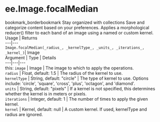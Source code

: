  
#  ee.Image.focalMedian
bookmark_borderbookmark Stay organized with collections  Save and categorize content based on your preferences. 
Applies a morphological reducer() filter to each band of an image using a named or custom kernel.
Usage | Returns  
---|---  
`Image.focalMedian(_radius_, _kernelType_, _units_, _iterations_, _kernel_)`|  Image  
Argument | Type | Details  
---|---|---  
this: `image` | Image | The image to which to apply the operations.  
`radius` | Float, default: 1.5 | The radius of the kernel to use.  
`kernelType` | String, default: "circle" | The type of kernel to use. Options include: 'circle', 'square', 'cross', 'plus', 'octagon', and 'diamond'.  
`units` | String, default: "pixels" | If a kernel is not specified, this determines whether the kernel is in meters or pixels.  
`iterations` | Integer, default: 1 | The number of times to apply the given kernel.  
`kernel` | Kernel, default: null | A custom kernel. If used, kernelType and radius are ignored.  
